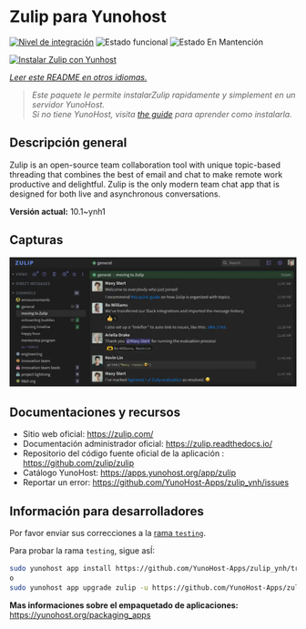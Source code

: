 <!--
Este archivo README esta generado automaticamente<https://github.com/YunoHost/apps/tree/master/tools/readme_generator>
No se debe editar a mano.
-->

# Zulip para Yunohost

[![Nivel de integración](https://apps.yunohost.org/badge/integration/zulip)](https://ci-apps.yunohost.org/ci/apps/zulip/)
![Estado funcional](https://apps.yunohost.org/badge/state/zulip)
![Estado En Mantención](https://apps.yunohost.org/badge/maintained/zulip)

[![Instalar Zulip con Yunhost](https://install-app.yunohost.org/install-with-yunohost.svg)](https://install-app.yunohost.org/?app=zulip)

*[Leer este README en otros idiomas.](./ALL_README.md)*

> *Este paquete le permite instalarZulip rapidamente y simplement en un servidor YunoHost.*  
> *Si no tiene YunoHost, visita [the guide](https://yunohost.org/install) para aprender como instalarla.*

## Descripción general

Zulip is an open-source team collaboration tool with unique topic-based threading that combines the best of email and chat to make remote work productive and delightful. Zulip is the only modern team chat app that is designed for both live and asynchronous conversations.

**Versión actual:** 10.1~ynh1

## Capturas

![Captura de Zulip](./doc/screenshots/screenshot.webp)

## Documentaciones y recursos

- Sitio web oficial: <https://zulip.com/>
- Documentación administrador oficial: <https://zulip.readthedocs.io/>
- Repositorio del código fuente oficial de la aplicación : <https://github.com/zulip/zulip>
- Catálogo YunoHost: <https://apps.yunohost.org/app/zulip>
- Reportar un error: <https://github.com/YunoHost-Apps/zulip_ynh/issues>

## Información para desarrolladores

Por favor enviar sus correcciones a la [rama `testing`](https://github.com/YunoHost-Apps/zulip_ynh/tree/testing).

Para probar la rama `testing`, sigue asÍ:

```bash
sudo yunohost app install https://github.com/YunoHost-Apps/zulip_ynh/tree/testing --debug
o
sudo yunohost app upgrade zulip -u https://github.com/YunoHost-Apps/zulip_ynh/tree/testing --debug
```

**Mas informaciones sobre el empaquetado de aplicaciones:** <https://yunohost.org/packaging_apps>
